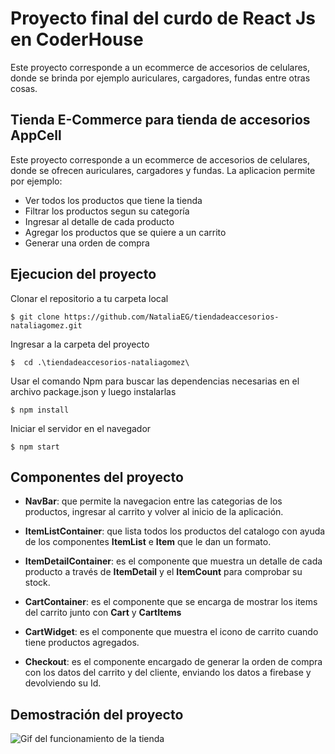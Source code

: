 # Proyecto final del curdo de React Js en CoderHouse   

Este proyecto corresponde a un ecommerce de accesorios de celulares, donde se brinda por ejemplo auriculares, cargadores, fundas entre otras cosas.

## Tienda E-Commerce para tienda de accesorios AppCell

Este proyecto corresponde a un ecommerce de accesorios de celulares, donde se ofrecen auriculares, cargadores y fundas. 
La aplicacion permite por ejemplo:

- Ver todos los productos que tiene la tienda
- Filtrar los productos segun su categoría
- Ingresar al detalle de cada producto
- Agregar los productos que se quiere a un carrito
- Generar una orden de compra


## Ejecucion del proyecto

Clonar el repositorio a tu carpeta local

`$ git clone https://github.com/NataliaEG/tiendadeaccesorios-nataliagomez.git`

Ingresar a la carpeta del proyecto

`$  cd .\tiendadeaccesorios-nataliagomez\`

Usar el comando Npm para buscar las dependencias necesarias en el archivo package.json y luego instalarlas

`$ npm install`

Iniciar el servidor en el navegador

`$ npm start`

## Componentes del proyecto

+ **NavBar**: que permite la navegacion entre las categorias de los productos, ingresar al carrito y volver al inicio de la aplicación.

+ **ItemListContainer**: que lista todos los productos del catalogo con ayuda de los componentes **ItemList** e **Item** que le dan un formato.

+ **ItemDetailContainer**: es el componente que muestra un detalle de cada producto a través de **ItemDetail** y el **ItemCount** para comprobar su stock.

+ **CartContainer**: es el componente que se encarga de mostrar los items del carrito junto con **Cart** y **CartItems**

+ **CartWidget**: es el componente que muestra el icono de carrito cuando tiene productos agregados.

+ **Checkout**: es el componente encargado de generar la orden de compra con los datos del carrito y del cliente, enviando los datos a firebase y devolviendo su  Id.


## Demostración del proyecto

![Gif del funcionamiento de la tienda](https://github.com/NataliaEG/tiendadeaccesorios-nataliagomez/blob/routing-ecommerce/TiendaEcommerceAppCell.gif)
